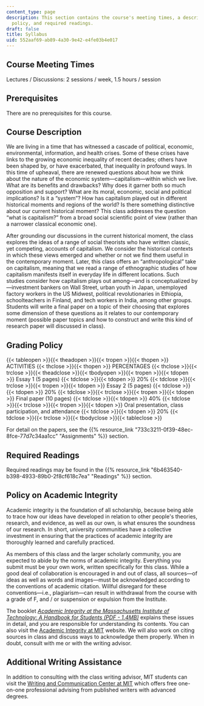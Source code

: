 ```yaml
---
content_type: page
description: This section contains the course's meeting times, a description, grading
  policy, and required readings.
draft: false
title: Syllabus
uid: 552aaf69-ab89-4a30-9e42-e4fe03b4e017
---
```

## Course Meeting Times

Lectures / Discussions: 2 sessions / week, 1.5 hours / session

## Prerequisites

There are no prerequisites for this course.

## Course Description

We are living in a time that has witnessed a cascade of political, economic, environmental, information, and health crises. Some of these crises have links to the growing economic inequality of recent decades; others have been shaped by, or have exacerbated, that inequality in profound ways. In this time of upheaval, there are renewed questions about how we think about the nature of the economic system—capitalism—within which we live. What are its benefits and drawbacks? Why does it garner both so much opposition and support? What are its moral, economic, social and political implications? Is it a “system”? How has capitalism played out in different historical moments and regions of the world? Is there something distinctive about our current historical moment? This class addresses the question “what is capitalism?” from a broad social scientific point of view (rather than a narrower classical economic one).

After grounding our discussions in the current historical moment, the class explores the ideas of a range of social theorists who have written classic, yet competing, accounts of capitalism. We consider the historical contexts in which these views emerged and whether or not we find them useful in the contemporary moment. Later, this class offers an “anthropological” take on capitalism, meaning that we read a range of ethnographic studies of how capitalism manifests itself in everyday life in different locations. Such studies consider how capitalism plays out among—and is conceptualized by—investment bankers on Wall Street, urban youth in Japan, unemployed factory workers in the US Midwest, political revolutionaries in Ethiopia, schoolteachers in Finland, and tech workers in India, among other groups. Students will write a final paper on a topic of their choosing that explores some dimension of these questions as it relates to our contemporary moment (possible paper topics and how to construct and write this kind of research paper will discussed in class).

## Grading Policy

{{< tableopen >}}{{< theadopen >}}{{< tropen >}}{{< thopen >}}
ACTIVITIES
{{< thclose >}}{{< thopen >}}
PERCENTAGES
{{< thclose >}}{{< trclose >}}{{< theadclose >}}{{< tbodyopen >}}{{< tropen >}}{{< tdopen >}}
Essay 1 (5 pages)
{{< tdclose >}}{{< tdopen >}}
20%
{{< tdclose >}}{{< trclose >}}{{< tropen >}}{{< tdopen >}}
Essay 2 (5 pages)
{{< tdclose >}}{{< tdopen >}}
20%
{{< tdclose >}}{{< trclose >}}{{< tropen >}}{{< tdopen >}}
Final paper (10 pages)
{{< tdclose >}}{{< tdopen >}}
40%
{{< tdclose >}}{{< trclose >}}{{< tropen >}}{{< tdopen >}}
Oral presentation, class participation, and attendance
{{< tdclose >}}{{< tdopen >}}
20%
{{< tdclose >}}{{< trclose >}}{{< tbodyclose >}}{{< tableclose >}}

For detail on the papers, see the {{% resource_link "733c3211-0f39-48ec-8fce-77d7c34aa1cc" "Assignments" %}} section.

## Required Readings

Required readings may be found in the {{% resource_link "6b463540-b398-4933-89b0-2f8cf618c7ea" "Readings" %}} section.

## Policy on Academic Integrity

Academic integrity is the foundation of all scholarship, because being able to trace how our ideas have developed in relation to other people's theories, research, and evidence, as well as our own, is what ensures the soundness of our research. In short, university communities have a collective investment in ensuring that the practices of academic integrity are thoroughly learned and carefully practiced.

As members of this class and the larger scholarly community, you are expected to abide by the norms of academic integrity. Everything you submit must be your own work, written specifically for this class. While a good deal of collaboration is encouraged in and out of class, all sources—of ideas as well as words and images—must be acknowledged according to the conventions of academic citation. Willful disregard for these conventions—i.e., plagiarism—can result in withdrawal from the course with a grade of F, and / or suspension or expulsion from the Institute.

The booklet [*Academic Integrity at the Massachusetts Institute of Technology: A Handbook for Students (PDF - 1.4MB)*](http://web.mit.edu/academicintegrity/handbook/handbook.pdf) explains these issues in detail, and you are responsible for understanding its contents. You can also visit the [Academic Integrity at MIT](http://integrity.mit.edu/) website. We will also work on citing sources in class and discuss ways to acknowledge them properly. When in doubt, consult with me or with the writing advisor.

## Additional Writing Assistance

In addition to consulting with the class writing advisor, MIT students can visit the [Writing and Communication Center at MIT](https://cmsw.mit.edu/writing-and-communication-center/) which offers free one-on-one professional advising from published writers with advanced degrees.